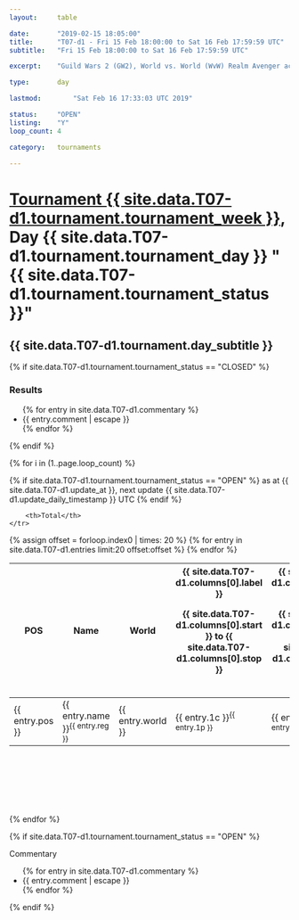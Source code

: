 ```yaml
---
layout: 	table

date: 		"2019-02-15 18:05:00"
title: 		"T07-d1 - Fri 15 Feb 18:00:00 to Sat 16 Feb 17:59:59 UTC"
subtitle: 	"Fri 15 Feb 18:00:00 to Sat 16 Feb 17:59:59 UTC"

excerpt:    "Guild Wars 2 (GW2), World vs. World (WvW) Realm Avenger achivement Tournament. \"Every Kill Counts\""

type:       day

lastmod: 		"Sat Feb 16 17:33:03 UTC 2019"

status:     "OPEN"
listing:    "Y"
loop_count: 4

category: 	tournaments

---
```

<div class="table_header">
    <h1><a href="{{ site.data.T07-d1.tournament.week_url }}">Tournament {{ site.data.T07-d1.tournament.tournament_week }}</a>, Day {{ site.data.T07-d1.tournament.tournament_day }} "{{ site.data.T07-d1.tournament.tournament_status }}"</h1>
    <h2>{{ site.data.T07-d1.tournament.day_subtitle }}</h2> 
</div>

{% if site.data.T07-d1.tournament.tournament_status == "CLOSED" %} 
<div class="commentary">
  <h3>Results</h3>
  <ul>
    {% for entry in site.data.T07-d1.commentary %}
    <li class="commentary_list">{{ entry.comment | escape }}</li>
    {% endfor %}
  </ul>
</div>
{% endif %}


{% for i in (1..page.loop_count) %}

{% if site.data.T07-d1.tournament.tournament_status == "OPEN" %} 
<span class="table_nextupdate">as at {{ site.data.T07-d1.update_at }}, next update {{ site.data.T07-d1.update_daily_timestamp }} UTC</span> 
{% endif %}

<table class="day_table">
  <colgroup>
    <col style="width:18px">
    <col style="width:55px">
    <col style="width:55px">
    <col style="width:12px">
    <col style="width:12px">
    <col style="width:12px">
    <col style="width:12px">
    <col style="width:12px">
    <col style="width:12px">
    <col style="width:12px">
    <col style="width:12px">
    <col style="width:12px">
    <col style="width:12px">
    <col style="width:12px">
    <col style="width:12px">
    <col style="width:12px">
    <col style="width:12px">
    <col style="width:12px">
    <col style="width:12px">
    <col style="width:12px">
    <col style="width:12px">
    <col style="width:12px">
    <col style="width:12px">
    <col style="width:12px">
    <col style="width:12px">
    <col style="width:12px">
    <col style="width:12px">
    <col style="width:18px">
  </colgroup>  
  <thead>
    <tr>
        <th>POS</th>
        <th class="AlignLeft">Name</th>
        <th class="AlignLeft">World</th>

<th><div class="label">{{ site.data.T07-d1.columns[0].label }}<p class="onhover">{{ site.data.T07-d1.columns[0].start }} to {{ site.data.T07-d1.columns[0].stop }}</p></div>​</th>
<th><div class="label">{{ site.data.T07-d1.columns[1].label }}<p class="onhover">{{ site.data.T07-d1.columns[1].start }} to {{ site.data.T07-d1.columns[1].stop }}</p></div>​</th>
<th><div class="label">{{ site.data.T07-d1.columns[2].label }}<p class="onhover">{{ site.data.T07-d1.columns[2].start }} to {{ site.data.T07-d1.columns[2].stop }}</p></div>​</th>
<th><div class="label">{{ site.data.T07-d1.columns[3].label }}<p class="onhover">{{ site.data.T07-d1.columns[3].start }} to {{ site.data.T07-d1.columns[3].stop }}</p></div>​</th>
<th><div class="label">{{ site.data.T07-d1.columns[4].label }}<p class="onhover">{{ site.data.T07-d1.columns[4].start }} to {{ site.data.T07-d1.columns[4].stop }}</p></div>​</th>
<th><div class="label">{{ site.data.T07-d1.columns[5].label }}<p class="onhover">{{ site.data.T07-d1.columns[5].start }} to {{ site.data.T07-d1.columns[5].stop }}</p></div>​</th>
<th><div class="label">{{ site.data.T07-d1.columns[6].label }}<p class="onhover">{{ site.data.T07-d1.columns[6].start }} to {{ site.data.T07-d1.columns[6].stop }}</p></div>​</th>
<th><div class="label">{{ site.data.T07-d1.columns[7].label }}<p class="onhover">{{ site.data.T07-d1.columns[7].start }} to {{ site.data.T07-d1.columns[7].stop }}</p></div>​</th>
<th><div class="label">{{ site.data.T07-d1.columns[8].label }}<p class="onhover">{{ site.data.T07-d1.columns[8].start }} to {{ site.data.T07-d1.columns[8].stop }}</p></div>​</th>
<th><div class="label">{{ site.data.T07-d1.columns[9].label }}<p class="onhover">{{ site.data.T07-d1.columns[9].start }} to {{ site.data.T07-d1.columns[9].stop }}</p></div>​</th>
<th><div class="label">{{ site.data.T07-d1.columns[10].label }}<p class="onhover">{{ site.data.T07-d1.columns[10].start }} to {{ site.data.T07-d1.columns[10].stop }}</p></div>​</th>

<th><div class="label">{{ site.data.T07-d1.columns[11].label }}<p class="onhover">{{ site.data.T07-d1.columns[11].start }} to {{ site.data.T07-d1.columns[11].stop }}</p></div>​</th>
<th><div class="label">{{ site.data.T07-d1.columns[12].label }}<p class="onhover">{{ site.data.T07-d1.columns[12].start }} to {{ site.data.T07-d1.columns[12].stop }}</p></div>​</th>
<th><div class="label">{{ site.data.T07-d1.columns[13].label }}<p class="onhover">{{ site.data.T07-d1.columns[13].start }} to {{ site.data.T07-d1.columns[13].stop }}</p></div>​</th>
<th><div class="label">{{ site.data.T07-d1.columns[14].label }}<p class="onhover">{{ site.data.T07-d1.columns[14].start }} to {{ site.data.T07-d1.columns[14].stop }}</p></div>​</th>
<th><div class="label">{{ site.data.T07-d1.columns[15].label }}<p class="onhover">{{ site.data.T07-d1.columns[15].start }} to {{ site.data.T07-d1.columns[15].stop }}</p></div>​</th>
<th><div class="label">{{ site.data.T07-d1.columns[16].label }}<p class="onhover">{{ site.data.T07-d1.columns[16].start }} to {{ site.data.T07-d1.columns[16].stop }}</p></div>​</th>
<th><div class="label">{{ site.data.T07-d1.columns[17].label }}<p class="onhover">{{ site.data.T07-d1.columns[17].start }} to {{ site.data.T07-d1.columns[17].stop }}</p></div>​</th>
<th><div class="label">{{ site.data.T07-d1.columns[18].label }}<p class="onhover">{{ site.data.T07-d1.columns[18].start }} to {{ site.data.T07-d1.columns[18].stop }}</p></div>​</th>
<th><div class="label">{{ site.data.T07-d1.columns[19].label }}<p class="onhover">{{ site.data.T07-d1.columns[19].start }} to {{ site.data.T07-d1.columns[19].stop }}</p></div>​</th>
<th><div class="label">{{ site.data.T07-d1.columns[20].label }}<p class="onhover">{{ site.data.T07-d1.columns[20].start }} to {{ site.data.T07-d1.columns[20].stop }}</p></div>​</th>

<th><div class="label">{{ site.data.T07-d1.columns[21].label }}<p class="onhover">{{ site.data.T07-d1.columns[21].start }} to {{ site.data.T07-d1.columns[21].stop }}</p></div>​</th>
<th><div class="label">{{ site.data.T07-d1.columns[22].label }}<p class="onhover">{{ site.data.T07-d1.columns[22].start }} to {{ site.data.T07-d1.columns[22].stop }}</p></div>​</th>
<th><div class="label">{{ site.data.T07-d1.columns[23].label }}<p class="onhover">{{ site.data.T07-d1.columns[23].start }} to {{ site.data.T07-d1.columns[23].stop }}</p></div>​</th>

        <th>Total</th>
    </tr>
  </thead>
  {% assign offset = forloop.index0 | times: 20 %}
<tbody>
{% for entry in site.data.T07-d1.entries limit:20 offset:offset %}
  <tr>
    <td class="pl{{ entry.pos }}">{{ entry.pos }}</td>
    <td class="AlignLeft">{{ entry.name }}<sup>{{ entry.reg }}</sup></td>
    <td class="AlignLeft">{{ entry.world }}</td>
    <td class="pl{{ entry.1p }}">{{ entry.1c }}<sup>{{ entry.1p }}</sup></td>
    <td class="pl{{ entry.2p }}">{{ entry.2c }}<sup>{{ entry.2p }}</sup></td>
    <td class="pl{{ entry.3p }}">{{ entry.3c }}<sup>{{ entry.3p }}</sup></td>
    <td class="pl{{ entry.4p }}">{{ entry.4c }}<sup>{{ entry.4p }}</sup></td>
    <td class="pl{{ entry.5p }}">{{ entry.5c }}<sup>{{ entry.5p }}</sup></td>
    <td class="pl{{ entry.6p }}">{{ entry.6c }}<sup>{{ entry.6p }}</sup></td>
    <td class="pl{{ entry.7p }}">{{ entry.7c }}<sup>{{ entry.7p }}</sup></td>
    <td class="pl{{ entry.8p }}">{{ entry.8c }}<sup>{{ entry.8p }}</sup></td>
    <td class="pl{{ entry.9p }}">{{ entry.9c }}<sup>{{ entry.9p }}</sup></td>
    <td class="pl{{ entry.10p }}">{{ entry.10c }}<sup>{{ entry.10p }}</sup></td>
    <td class="pl{{ entry.11p }}">{{ entry.11c }}<sup>{{ entry.11p }}</sup></td>
    <td class="pl{{ entry.12p }}">{{ entry.12c }}<sup>{{ entry.12p }}</sup></td>
    <td class="pl{{ entry.13p }}">{{ entry.13c }}<sup>{{ entry.13p }}</sup></td>
    <td class="pl{{ entry.14p }}">{{ entry.14c }}<sup>{{ entry.14p }}</sup></td>
    <td class="pl{{ entry.15p }}">{{ entry.15c }}<sup>{{ entry.15p }}</sup></td>
    <td class="pl{{ entry.16p }}">{{ entry.16c }}<sup>{{ entry.16p }}</sup></td>
    <td class="pl{{ entry.17p }}">{{ entry.17c }}<sup>{{ entry.17p }}</sup></td>
    <td class="pl{{ entry.18p }}">{{ entry.18c }}<sup>{{ entry.18p }}</sup></td>
    <td class="pl{{ entry.19p }}">{{ entry.19c }}<sup>{{ entry.19p }}</sup></td>
    <td class="pl{{ entry.20p }}">{{ entry.20c }}<sup>{{ entry.20p }}</sup></td>
    <td class="pl{{ entry.21p }}">{{ entry.21c }}<sup>{{ entry.21p }}</sup></td>
    <td class="pl{{ entry.22p }}">{{ entry.22c }}<sup>{{ entry.22p }}</sup></td>
    <td class="pl{{ entry.23p }}">{{ entry.23c }}<sup>{{ entry.23p }}</sup></td>
    <td class="pl{{ entry.24p }}">{{ entry.24c }}<sup>{{ entry.24p }}</sup></td>
    <td>{{ entry.total }}</td>
  </tr>
{% endfor %}  
</tbody>
</table>
<div class="leaderboard">
  <script async src="//pagead2.googlesyndication.com/pagead/js/adsbygoogle.js"></script>
  <!-- 728x90 -->
  <ins class="adsbygoogle"
       style="display:inline-block;width:728px;height:90px"
       data-ad-client="ca-pub-3274917281288240"
       data-ad-slot="3870538733"></ins>
  <script>
  (adsbygoogle = window.adsbygoogle || []).push({});
  </script>    
</div>
<br />
{% endfor %}

{% if site.data.T07-d1.tournament.tournament_status == "OPEN" %} 
<div class="commentary">
  <span class="commentary_title">Commentary</span>
  <ul>
    {% for entry in site.data.T07-d1.commentary %}
    <li class="commentary_list">{{ entry.comment | escape }}</li>
    {% endfor %}
  </ul>
</div>
{% endif %}



